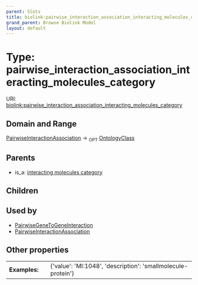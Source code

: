 ```yaml
---
parent: Slots
title: biolink:pairwise_interaction_association_interacting_molecules_category
grand_parent: Browse Biolink Model
layout: default
---
```


# Type: pairwise_interaction_association_interacting_molecules_category




URI: [biolink:pairwise_interaction_association_interacting_molecules_category](https://w3id.org/biolink/vocab/pairwise_interaction_association_interacting_molecules_category)

## Domain and Range

[PairwiseInteractionAssociation](PairwiseInteractionAssociation.md) ->  <sub>OPT</sub> [OntologyClass](OntologyClass.md)

## Parents

 *  is_a: [interacting molecules category](interacting_molecules_category.md)

## Children


## Used by

 * [PairwiseGeneToGeneInteraction](PairwiseGeneToGeneInteraction.md)
 * [PairwiseInteractionAssociation](PairwiseInteractionAssociation.md)

## Other properties

|  |  |  |
| --- | --- | --- |
| **Examples:** | | {'value': 'MI:1048', 'description': 'smallmolecule-protein'} |

